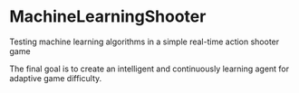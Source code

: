 # MachineLearningShooter
Testing machine learning algorithms in a simple real-time action shooter game

The final goal is to create an intelligent and continuously learning agent for adaptive game difficulty.
